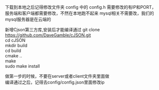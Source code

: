 下载到本地之后记得修改文件夹 config 中的 config.h 
需要修改的有IP和PORT，服务端和客户端都需要修改，不然在本地跑不起来
mysql相关不需要改，我们的mysql服务器是在云端的

新增Cjson第三方库,安装后才能编译通过
git clone https://github.com/DaveGamble/cJSON.git  
cd cJSON  
mkdir build  
cd build  
cmake ..  
make  
sudo make install  

做第一步的时候，不要在server或者client文件夹里面做  
编译通过之后，记得去config/config.json里面修改ip  
